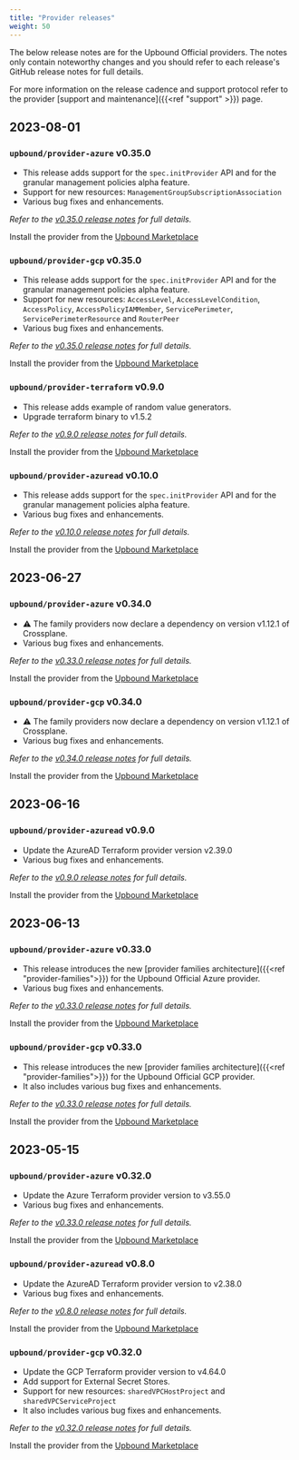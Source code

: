 ```yaml
---
title: "Provider releases"
weight: 50
---
```


The below release notes are for the Upbound Official providers. The notes only
contain noteworthy changes and you should refer to each release's GitHub
release notes for full details.

For more information on the release cadence and support protocol refer to the
provider [support and maintenance]({{<ref "support" >}}) page.

## 2023-08-01

### `upbound/provider-azure` v0.35.0

* This release adds support for the `spec.initProvider` API and for the granular management
policies alpha feature.
* Support for new resources: `ManagementGroupSubscriptionAssociation`
* Various bug fixes and enhancements.

_Refer to the [v0.35.0 release notes](https://github.com/upbound/provider-azure/releases/tag/v0.35.0) for full details._

Install the provider from the [Upbound Marketplace](https://marketplace.upbound.io/providers/upbound/provider-family-azure/v0.35.0)

### `upbound/provider-gcp` v0.35.0

* This release adds support for the `spec.initProvider` API and for the granular management
policies alpha feature.
* Support for new resources: `AccessLevel`, `AccessLevelCondition`, `AccessPolicy`, `AccessPolicyIAMMember`,
`ServicePerimeter`, `ServicePerimeterResource` and `RouterPeer`
* Various bug fixes and enhancements.

_Refer to the [v0.35.0 release notes](https://github.com/upbound/provider-gcp/releases/tag/v0.35.0) for full details._

Install the provider from the [Upbound Marketplace](https://marketplace.upbound.io/providers/upbound/provider-family-gcp/v0.35.0)

### `upbound/provider-terraform` v0.9.0

* This release adds example of random value generators.
* Upgrade terraform binary to v1.5.2

_Refer to the [v0.9.0 release notes](https://github.com/upbound/provider-terraform/releases/tag/v0.9.0) for full details._

Install the provider from the [Upbound Marketplace](https://marketplace.upbound.io/providers/upbound/provider-terraform/v0.9.0)

### `upbound/provider-azuread` v0.10.0

* This release adds support for the `spec.initProvider` API and for the granular management
policies alpha feature.
* Various bug fixes and enhancements.

_Refer to the [v0.10.0 release notes](https://github.com/upbound/provider-azuread/releases/tag/v0.10.0) for full details._

Install the provider from the [Upbound Marketplace](https://marketplace.upbound.io/providers/upbound/provider-azuread/v0.10.0)

## 2023-06-27

### `upbound/provider-azure` v0.34.0

* ⚠️ The family providers now declare a dependency on version v1.12.1 of
Crossplane.
* Various bug fixes and enhancements.

_Refer to the [v0.33.0 release notes](https://github.com/upbound/provider-azure/releases/tag/v0.34.0) for full details._

Install the provider from the [Upbound Marketplace](https://marketplace.upbound.io/providers/upbound/provider-family-azure/v0.34.0)

### `upbound/provider-gcp` v0.34.0

* ⚠️ The family providers now declare a dependency on version v1.12.1 of
Crossplane.
* Various bug fixes and enhancements.

_Refer to the [v0.34.0 release notes](https://github.com/upbound/provider-gcp/releases/tag/v0.34.0) for full details._

Install the provider from the [Upbound Marketplace](https://marketplace.upbound.io/providers/upbound/provider-family-gcp/v0.34.0)

## 2023-06-16

### `upbound/provider-azuread` v0.9.0

* Update the AzureAD Terraform provider version v2.39.0
* Various bug fixes and enhancements.

_Refer to the [v0.9.0 release notes](https://github.com/upbound/provider-azuread/releases/tag/v0.9.0) for full details._

Install the provider from the [Upbound Marketplace](https://marketplace.upbound.io/providers/upbound/provider-azuread/v0.9.0)

## 2023-06-13

### `upbound/provider-azure` v0.33.0

* This release introduces the new [provider families architecture]({{<ref "provider-families">}}) for
the Upbound Official Azure provider.
* Various bug fixes and enhancements.

_Refer to the [v0.33.0 release notes](https://github.com/upbound/provider-azure/releases/tag/v0.33.0) for full details._

Install the provider from the [Upbound Marketplace](https://marketplace.upbound.io/providers/upbound/provider-family-azure/v0.33.0)

### `upbound/provider-gcp` v0.33.0

* This release introduces the new [provider families architecture]({{<ref "provider-families">}}) for
the Upbound Official GCP provider.
* It also includes various bug fixes and enhancements.

_Refer to the [v0.33.0 release notes](https://github.com/upbound/provider-gcp/releases/tag/v0.33.0) for full details._

Install the provider from the [Upbound Marketplace](https://marketplace.upbound.io/providers/upbound/provider-family-gcp/v0.33.0)

## 2023-05-15

### `upbound/provider-azure` v0.32.0

* Update the Azure Terraform provider version to v3.55.0
* Various bug fixes and enhancements.

_Refer to the [v0.33.0 release notes](https://github.com/upbound/provider-azure/releases/tag/v0.33.0) for full details._

Install the provider from the [Upbound Marketplace](https://marketplace.upbound.io/providers/upbound/provider-family-azure/v0.33.0)

### `upbound/provider-azuread` v0.8.0

* Update the AzureAD Terraform provider version to v2.38.0
* Various bug fixes and enhancements.

_Refer to the [v0.8.0 release notes](https://github.com/upbound/provider-azuread/releases/tag/v0.8.0) for full details._

Install the provider from the [Upbound Marketplace](https://marketplace.upbound.io/providers/upbound/provider-azuread/v0.8.0)

### `upbound/provider-gcp` v0.32.0

* Update the GCP Terraform provider version to v4.64.0
* Add support for External Secret Stores.
* Support for new resources: `sharedVPCHostProject` and `sharedVPCServiceProject`
* It also includes various bug fixes and enhancements.

_Refer to the [v0.32.0 release notes](https://github.com/upbound/provider-gcp/releases/tag/v0.32.0) for full details._

Install the provider from the [Upbound Marketplace](https://marketplace.upbound.io/providers/upbound/provider-family-gcp/v0.32.0)

